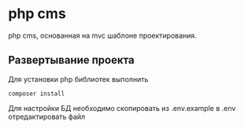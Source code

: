 # php cms

php cms, основанная на mvc шаблоне проектирования.

## Развертывание проекта
Для установки php библиотек выполнить
``` 
composer install
```
Для настройки БД необходимо скопировать из .env.example в .env отредактировать файл


